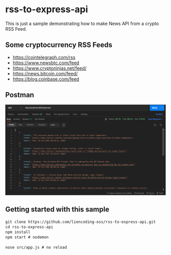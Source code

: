# rss-to-express-api

This is just a sample demonstrating how to make News API from a crypto RSS Feed.

## Some cryptocurrency RSS Feeds

- https://cointelegraph.com/rss
- https://www.newsbtc.com/feed
- https://www.cryptoninjas.net/feed/
- https://news.bitcoin.com/feed/
- https://blog.coinbase.com/feed

## Postman

![](assets/postman-request.png)

## Getting started with this sample

```shell
git clone https://github.com/lioncoding-oss/rss-to-express-api.git
cd rss-to-express-api
npm install
npm start # nodemon 

nose src/app.js # no reload
```

